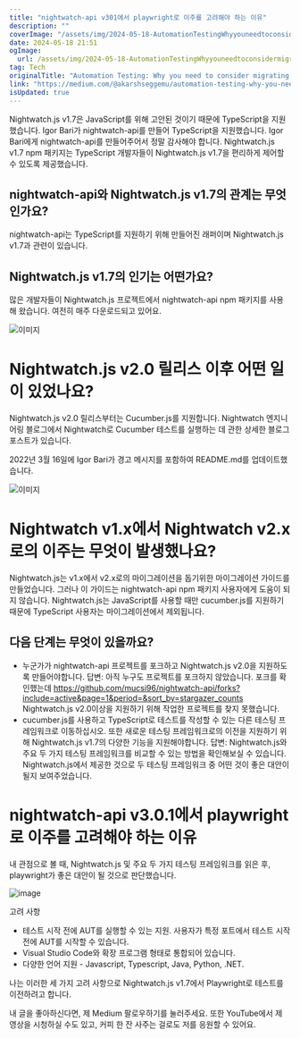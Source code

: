```yaml
---
title: "nightwatch-api v301에서 playwright로 이주를 고려해야 하는 이유"
description: ""
coverImage: "/assets/img/2024-05-18-AutomationTestingWhyyouneedtoconsidermigratingfromnightwatch-apiv301toplaywright_0.png"
date: 2024-05-18 21:51
ogImage: 
  url: /assets/img/2024-05-18-AutomationTestingWhyyouneedtoconsidermigratingfromnightwatch-apiv301toplaywright_0.png
tag: Tech
originalTitle: "Automation Testing: Why you need to consider migrating from nightwatch-api v3.0.1 to playwright?"
link: "https://medium.com/@akarshseggemu/automation-testing-why-you-need-to-consider-migrating-from-nightwatch-api-v3-0-1-to-playwright-414beb9d29ff"
isUpdated: true
---
```





Nightwatch.js v1.7은 JavaScript를 위해 고안된 것이기 때문에 TypeScript을 지원했습니다. Igor Bari가 nightwatch-api를 만들어 TypeScript을 지원했습니다. Igor Bari에게 nightwatch-api를 만들어주어서 정말 감사해야 합니다. Nightwatch.js v1.7 npm 패키지는 TypeScript 개발자들이 Nightwatch.js v1.7을 편리하게 제어할 수 있도록 제공했습니다.

## nightwatch-api와 Nightwatch.js v1.7의 관계는 무엇인가요?

nightwatch-api는 TypeScript를 지원하기 위해 만들어진 래퍼이며 Nightwatch.js v1.7과 관련이 있습니다.

## Nightwatch.js v1.7의 인기는 어떤가요?

<div class="content-ad"></div>

많은 개발자들이 Nightwatch.js 프로젝트에서 nightwatch-api npm 패키지를 사용해 왔습니다. 여전히 매주 다운로드되고 있어요.

![이미지](/assets/img/2024-05-18-AutomationTestingWhyyouneedtoconsidermigratingfromnightwatch-apiv301toplaywright_0.png)

# Nightwatch.js v2.0 릴리스 이후 어떤 일이 있었나요?

Nightwatch.js v2.0 릴리스부터는 Cucumber.js를 지원합니다. Nightwatch 엔지니어링 블로그에서 Nightwatch로 Cucumber 테스트를 실행하는 데 관한 상세한 블로그 포스트가 있습니다.

<div class="content-ad"></div>

2022년 3월 16일에 Igor Bari가 경고 메시지를 포함하여 README.md를 업데이트했습니다.

![이미지](/assets/img/2024-05-18-AutomationTestingWhyyouneedtoconsidermigratingfromnightwatch-apiv301toplaywright_1.png)

# Nightwatch v1.x에서 Nightwatch v2.x로의 이주는 무엇이 발생했나요?

Nightwatch.js는 v1.x에서 v2.x로의 마이그레이션을 돕기위한 마이그레이션 가이드를 만들었습니다. 그러나 이 가이드는 nightwatch-api npm 패키지 사용자에게 도움이 되지 않습니다. Nightwatch.js는 JavaScript를 사용할 때만 cucumber.js를 지원하기 때문에 TypeScript 사용자는 마이그레이션에서 제외됩니다.

<div class="content-ad"></div>

## 다음 단계는 무엇이 있을까요?

- 누군가가 nightwatch-api 프로젝트를 포크하고 Nightwatch.js v2.0을 지원하도록 만들어야합니다.
답변: 아직 누구도 프로젝트를 포크하지 않았습니다. 포크를 확인했는데 https://github.com/mucsi96/nightwatch-api/forks?include=active&page=1&period=&sort_by=stargazer_counts Nightwatch.js v2.0이상을 지원하기 위해 작업한 프로젝트를 찾지 못했습니다.
- cucumber.js를 사용하고 TypeScript로 테스트를 작성할 수 있는 다른 테스팅 프레임워크로 이동하십시오. 또한 새로운 테스팅 프레임워크로의 이전을 지원하기 위해 Nightwatch.js v1.7의 다양한 기능을 지원해야합니다.
답변: Nightwatch.js와 주요 두 가지 테스팅 프레임워크를 비교할 수 있는 방법을 확인해보실 수 있습니다. Nightwatch.js에서 제공한 것으로 두 테스팅 프레임워크 중 어떤 것이 좋은 대안이 될지 보여주었습니다.

# nightwatch-api v3.0.1에서 playwright로 이주를 고려해야 하는 이유

내 관점으로 볼 때, Nightwatch.js 및 주요 두 가지 테스팅 프레임워크를 읽은 후, playwright가 좋은 대안이 될 것으로 판단했습니다.

<div class="content-ad"></div>


![image](/assets/img/2024-05-18-AutomationTestingWhyyouneedtoconsidermigratingfromnightwatch-apiv301toplaywright_2.png)

고려 사항

- 테스트 시작 전에 AUT를 실행할 수 있는 지원. 사용자가 특정 포트에서 테스트 시작 전에 AUT를 시작할 수 있습니다.
- Visual Studio Code와 확장 프로그램 형태로 통합되어 있습니다.
- 다양한 언어 지원 - Javascript, Typescript, Java, Python, .NET.

나는 이러한 세 가지 고려 사항으로 Nightwatch.js v1.7에서 Playwright로 테스트를 이전하려고 합니다.


<div class="content-ad"></div>

내 글을 좋아하신다면, 제 Medium 팔로우하기를 눌러주세요. 또한 YouTube에서 제 영상을 시청하실 수도 있고, 커피 한 잔 사주는 걸로도 저를 응원할 수 있어요.